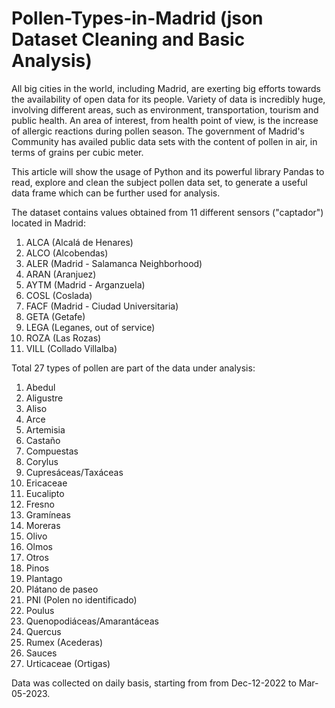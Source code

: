 # Pollen-Types-in-Madrid (json Dataset Cleaning and Basic Analysis)
 
All big cities in the world, including Madrid, are exerting big efforts towards the availability of open data for its people. Variety of data is incredibly huge, involving different areas, such as environment, transportation, tourism and public health. An area of interest, from health point of view, is the increase of allergic reactions during pollen season. The government of Madrid's Community has availed public data sets with the content of pollen in air, in terms of grains per cubic meter.

This article will show the usage of Python and its powerful library Pandas to read, explore and clean the subject pollen data set, to generate a useful data frame which can be further used for analysis.

The dataset contains values obtained from 11 different sensors ("captador") located in Madrid:

1. ALCA (Alcalá de Henares)
2. ALCO (Alcobendas)
3. ALER (Madrid - Salamanca Neighborhood)
4. ARAN (Aranjuez)
5. AYTM (Madrid - Arganzuela)
6. COSL (Coslada)
7. FACF (Madrid - Ciudad Universitaria)
8. GETA (Getafe)
9. LEGA (Leganes, out of service)
10. ROZA (Las Rozas)
11. VILL (Collado Villalba)

Total 27 types of pollen are part of the data under analysis:
1. Abedul
2. Aligustre
3. Aliso
4. Arce
5. Artemisia
6. Castaño
7. Compuestas
8. Corylus
9. Cupresáceas/Taxáceas
10. Ericaceae
11. Eucalipto
12. Fresno
13. Gramíneas
14. Moreras
15. Olivo
16. Olmos
17. Otros
18. Pinos
19. Plantago
20. Plátano de paseo
21. PNI (Polen no identificado)
22. Poulus
23. Quenopodiáceas/Amarantáceas
24. Quercus
25. Rumex (Acederas)
26. Sauces
27. Urticaceae (Ortigas)

Data was collected on daily basis, starting from from Dec-12-2022 to Mar-05-2023.
